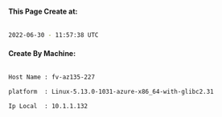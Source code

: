 
   
#### This Page Create at:

```bash

2022-06-30 - 11:57:38 UTC

```

#### Create By Machine:

```bash

Host Name : fv-az135-227

platform  : Linux-5.13.0-1031-azure-x86_64-with-glibc2.31

Ip Local  : 10.1.1.132

```

